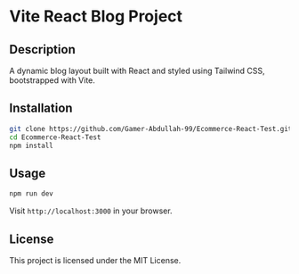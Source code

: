 # Vite React Blog Project

## Description
A dynamic blog layout built with React and styled using Tailwind CSS, bootstrapped with Vite.



## Installation
```bash
git clone https://github.com/Gamer-Abdullah-99/Ecommerce-React-Test.git
cd Ecommerce-React-Test
npm install
```

## Usage
```bash
npm run dev
```
Visit `http://localhost:3000` in your browser.



## License
This project is licensed under the MIT License.

